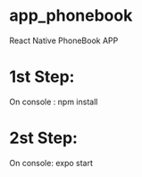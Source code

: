 # app_phonebook
React Native PhoneBook APP

# 1st Step:
On console : npm install

# 2st Step:
On console: expo start
